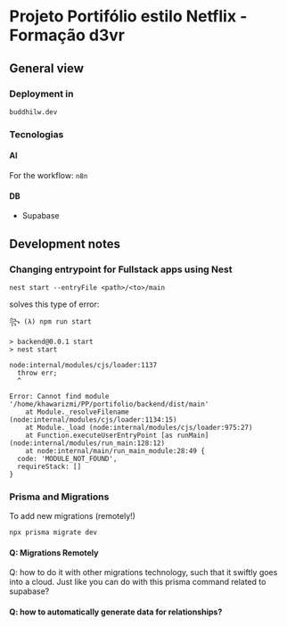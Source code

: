 # Projeto Portifólio estilo Netflix - Formação d3vr

## General view

### Deployment in

`buddhilw.dev`

### Tecnologias

#### AI

For the workflow: `n8n`

#### DB 
- Supabase

## Development notes

### Changing entrypoint for Fullstack apps using Nest


`nest start --entryFile <path>/<to>/main`

solves this type of error:

```
꧂ (λ) npm run start

> backend@0.0.1 start
> nest start

node:internal/modules/cjs/loader:1137
  throw err;
  ^

Error: Cannot find module '/home/khawarizmi/PP/portifolio/backend/dist/main'
    at Module._resolveFilename (node:internal/modules/cjs/loader:1134:15)
    at Module._load (node:internal/modules/cjs/loader:975:27)
    at Function.executeUserEntryPoint [as runMain] (node:internal/modules/run_main:128:12)
    at node:internal/main/run_main_module:28:49 {
  code: 'MODULE_NOT_FOUND',
  requireStack: []
}
```

### Prisma and Migrations

To add new migrations (remotely!)

``` bash
npx prisma migrate dev
```

#### Q: Migrations Remotely

Q: how to do it with other migrations technology, such that it swiftly goes into a cloud. Just like you can do with this prisma command related to supabase?

#### Q: how to automatically generate data for relationships?

